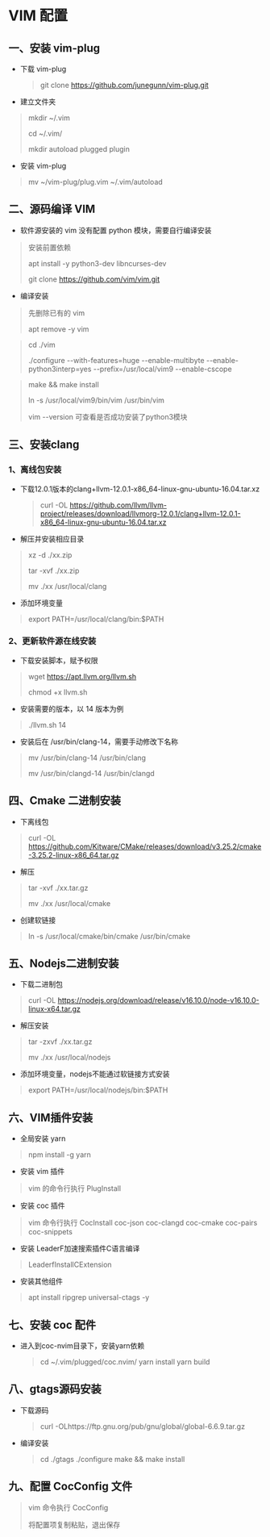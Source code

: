 # VIM 配置

## 一、安装 vim-plug

- 下载 vim-plug

    > git clone https://github.com/junegunn/vim-plug.git

- 建立文件夹

> mkdir ~/.vim
>
> cd ~/.vim/
>
> mkdir autoload plugged plugin

- 安装 vim-plug

> mv ~/vim-plug/plug.vim ~/.vim/autoload

## 二、源码编译 VIM

- 软件源安装的 vim 没有配置 python 模块，需要自行编译安装

> 安装前置依赖
>
> apt install -y python3-dev libncurses-dev
>
> git clone https://github.com/vim/vim.git

- 编译安装

> 先删除已有的 vim
>
> apt remove -y vim

> cd ./vim
>
> ./configure --with-features=huge --enable-multibyte
> --enable-python3interp=yes --prefix=/usr/local/vim9 --enable-cscope

> make && make install
>
> ln -s /usr/local/vim9/bin/vim /usr/bin/vim
>
> vim --version 可查看是否成功安装了python3模块

## 三、安装clang

### 1、离线包安装

 - 下载12.0.1版本的clang+llvm-12.0.1-x86_64-linux-gnu-ubuntu-16.04.tar.xz

    > curl -OL https://github.com/llvm/llvm-project/releases/download/llvmorg-12.0.1/clang+llvm-12.0.1-x86_64-linux-gnu-ubuntu-16.04.tar.xz

- 解压并安装相应目录

> xz -d ./xx.zip
>
> tar -xvf ./xx.zip
>
> mv ./xx /usr/local/clang

- 添加环境变量

> export PATH=/usr/local/clang/bin:$PATH

### 2、更新软件源在线安装

- 下载安装脚本，赋予权限

> wget https://apt.llvm.org/llvm.sh
>
> chmod +x llvm.sh

- 安装需要的版本，以 14 版本为例

> ./llvm.sh 14

- 安装后在 /usr/bin/clang-14，需要手动修改下名称

> mv /usr/bin/clang-14 /usr/bin/clang
>
> mv /usr/bin/clangd-14 /usr/bin/clangd

## 四、Cmake 二进制安装

- 下离线包

> curl -OL https://github.com/Kitware/CMake/releases/download/v3.25.2/cmake-3.25.2-linux-x86_64.tar.gz

- 解压

> tar -xvf ./xx.tar.gz
>
> mv ./xx /usr/local/cmake

- 创建软链接

> ln -s /usr/local/cmake/bin/cmake /usr/bin/cmake

## 五、Nodejs二进制安装

- 下载二进制包

> curl -OL https://nodejs.org/download/release/v16.10.0/node-v16.10.0-linux-x64.tar.gz

- 解压安装

> tar -zxvf ./xx.tar.gz
>
> mv ./xx /usr/local/nodejs

- 添加环境变量，nodejs不能通过软链接方式安装

> export PATH=/usr/local/nodejs/bin:$PATH

## 六、VIM插件安装

- 全局安装 yarn

> npm install -g yarn

- 安装 vim 插件

> vim 的命令行执行 PlugInstall

- 安装 coc 插件

> vim 命令行执行 CocInstall coc-json coc-clangd coc-cmake coc-pairs coc-snippets

- 安装 LeaderF加速搜索插件C语言编译

> LeaderfInstallCExtension

- 安装其他组件

> apt install ripgrep universal-ctags -y

## 七、安装 coc 配件

- 进入到coc-nvim目录下，安装yarn依赖

    > cd ~/.vim/plugged/coc.nvim/
    > yarn install
    > yarn build

## 八、gtags源码安装

- 下载源码

    > curl -OLhttps://ftp.gnu.org/pub/gnu/global/global-6.6.9.tar.gz

- 编译安装

    > cd ./gtags
    > ./configure
    > make && make install

## 九、配置 CocConfig 文件

> vim 命令执行 CocConfig
>
> 将配置项复制粘贴，退出保存